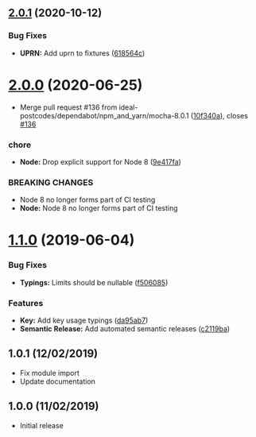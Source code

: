 ## [2.0.1](https://github.com/ideal-postcodes/api-typings/compare/2.0.0...2.0.1) (2020-10-12)


### Bug Fixes

* **UPRN:** Add uprn to fixtures ([618564c](https://github.com/ideal-postcodes/api-typings/commit/618564c))

# [2.0.0](https://github.com/ideal-postcodes/api-typings/compare/1.1.0...2.0.0) (2020-06-25)


* Merge pull request #136 from ideal-postcodes/dependabot/npm_and_yarn/mocha-8.0.1 ([10f340a](https://github.com/ideal-postcodes/api-typings/commit/10f340a)), closes [#136](https://github.com/ideal-postcodes/api-typings/issues/136)


### chore

* **Node:** Drop explicit support for Node 8 ([9e417fa](https://github.com/ideal-postcodes/api-typings/commit/9e417fa))


### BREAKING CHANGES

* Node 8 no longer forms part of CI testing
* **Node:** Node 8 no longer forms part of CI testing

# [1.1.0](https://github.com/ideal-postcodes/api-typings/compare/1.0.1...1.1.0) (2019-06-04)


### Bug Fixes

* **Typings:** Limits should be nullable ([f506085](https://github.com/ideal-postcodes/api-typings/commit/f506085))


### Features

* **Key:** Add key usage typings ([da95ab7](https://github.com/ideal-postcodes/api-typings/commit/da95ab7))
* **Semantic Release:** Add automated semantic releases ([c2119ba](https://github.com/ideal-postcodes/api-typings/commit/c2119ba))

## 1.0.1 (12/02/2019)

- Fix module import
- Update documentation

## 1.0.0 (11/02/2019)

- Initial release
